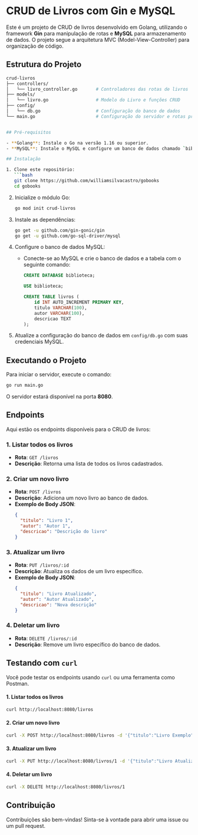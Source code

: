# CRUD de Livros com Gin e MySQL

Este é um projeto de CRUD de livros desenvolvido em Golang, utilizando o framework **Gin** para manipulação de rotas e **MySQL** para armazenamento de dados. O projeto segue a arquitetura MVC (Model-View-Controller) para organização de código.

## Estrutura do Projeto

```bash
crud-livros
├── controllers/
│   └── livro_controller.go       # Controladores das rotas de livros
├── models/
│   └── livro.go                  # Modelo do Livro e funções CRUD
├── config/
│   └── db.go                     # Configuração do banco de dados
└── main.go                       # Configuração do servidor e rotas principais


## Pré-requisitos

- **Golang**: Instale o Go na versão 1.16 ou superior.
- **MySQL**: Instale o MySQL e configure um banco de dados chamado `biblioteca`.

## Instalação

1. Clone este repositório:
   ```bash
   git clone https://github.com/williamsilvacastro/gobooks
   cd gobooks
   ```

2. Inicialize o módulo Go:
   ```bash
   go mod init crud-livros
   ```

3. Instale as dependências:
   ```bash
   go get -u github.com/gin-gonic/gin
   go get -u github.com/go-sql-driver/mysql
   ```

4. Configure o banco de dados MySQL:
   - Conecte-se ao MySQL e crie o banco de dados e a tabela com o seguinte comando:

     ```sql
     CREATE DATABASE biblioteca;

     USE biblioteca;

     CREATE TABLE livros (
         id INT AUTO_INCREMENT PRIMARY KEY,
         titulo VARCHAR(100),
         autor VARCHAR(100),
         descricao TEXT
     );
     ```

5. Atualize a configuração do banco de dados em `config/db.go` com suas credenciais MySQL.

## Executando o Projeto

Para iniciar o servidor, execute o comando:

```bash
go run main.go
```

O servidor estará disponível na porta **8080**.

## Endpoints

Aqui estão os endpoints disponíveis para o CRUD de livros:

### 1. Listar todos os livros
   - **Rota**: `GET /livros`
   - **Descrição**: Retorna uma lista de todos os livros cadastrados.

### 2. Criar um novo livro
   - **Rota**: `POST /livros`
   - **Descrição**: Adiciona um novo livro ao banco de dados.
   - **Exemplo de Body JSON**:
     ```json
     {
       "titulo": "Livro 1",
       "autor": "Autor 1",
       "descricao": "Descrição do livro"
     }
     ```

### 3. Atualizar um livro
   - **Rota**: `PUT /livros/:id`
   - **Descrição**: Atualiza os dados de um livro específico.
   - **Exemplo de Body JSON**:
     ```json
     {
       "titulo": "Livro Atualizado",
       "autor": "Autor Atualizado",
       "descricao": "Nova descrição"
     }
     ```

### 4. Deletar um livro
   - **Rota**: `DELETE /livros/:id`
   - **Descrição**: Remove um livro específico do banco de dados.

## Testando com `curl`

Você pode testar os endpoints usando `curl` ou uma ferramenta como Postman.

#### 1. Listar todos os livros
```bash
curl http://localhost:8080/livros
```

#### 2. Criar um novo livro
```bash
curl -X POST http://localhost:8080/livros -d '{"titulo":"Livro Exemplo", "autor":"Autor Exemplo", "descricao":"Descrição exemplo"}' -H "Content-Type: application/json"
```

#### 3. Atualizar um livro
```bash
curl -X PUT http://localhost:8080/livros/1 -d '{"titulo":"Livro Atualizado", "autor":"Autor Atualizado", "descricao":"Nova descrição"}' -H "Content-Type: application/json"
```

#### 4. Deletar um livro
```bash
curl -X DELETE http://localhost:8080/livros/1
```

## Contribuição

Contribuições são bem-vindas! Sinta-se à vontade para abrir uma issue ou um pull request.

